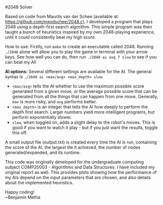 #2048 Solver

Based on code from Maurits van der Schee (available at: <https://github.com/mevdschee/2048.c>), I developed a program that plays 2048 using a depth-first search algorithm. This simple program was then taught a bunch of heuristics inspired by my own 2048-playing experience, until it could consistently beat my high score. 

How to use: Firstly, run `make` to create an executable called 2048. Running `./2048` alone will allow you to play the game in terminal with your arrow keys. See how well you can do, then run `./2048 ai avg 7 slow` to see if you can beat my AI!  

**AI options:** Several different settings are available for the AI. The general syntax is `./2048 ai <max/avg> <max_depth> slow`

* `<max/avg>` tells the AI whether to use the maximum possible score generated from a given move, or the average possible score that can be generated from all the things that can happen from one move. Generally, `max` is more risky, and `avg` performs better.
* `<max_depth>` is an integer that tells the AI how deeply to perform the depth first search. Larger numbers yield more intelligent programs, but perform exponentially slower.
* `slow`, when toggled on, adds a slight delay to the robot's moves. This is good if you want to watch it play - but if you just want the results, toggle this off. 

A small output file (output.txt) is created every time the AI is run, containing the score of the AI, the largest tile it achieved, the number of nodes generated/expanded, and its runtime.

This code was originally developed for the undergraduate computing subject COMP20003 - Algorithms and Data Structures. I have included my original report as well. This provides plots showing how the performance of my AIs depend on the input parameters that are chosen, and also details about the implemented heuristics.

Happy coding!  
~Benjamin Metha